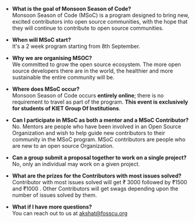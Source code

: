 - **What is the goal of Monsoon Season of Code?** <br>
Monsoon Season of Code (MSoC) is a program designed to bring new, excited contributors into open source communities, with the hope that they will continue to contribute to open source communities.

- **When will MSoC start?** <br>
It's a 2 week program starting from 8th September.

- **Why we are organising MSOC?** <br>
We committed to grow the open source ecosystem. The more open source developers there are in the world, the healthier and more sustainable the entire community will be.

- **Where does MSoC occur?** <br>
Monsoon Season of Code occurs **entirely online**; there is no requirement to travel as part of the program. **This event is exclusively for students of KIET Group Of Institutions**.

- **Can I participate in MSoC as both a mentor and a MSoC Contributor?** <br>
No. Mentors are people who have been involved in an Open Source Organization and wish to help guide new contributors to their community in the MSoC program. MSoC contributors are people who are new to an open source Organization.

- **Can a group submit a proposal together to work on a single project?** <br>
No, only an individual may work on a given project.

- **What are the prizes for the Contributors with most issues solved?** <br>
Contributor with most issues solved will get ₹ 3000 followed by ₹1500 and ₹1000 . Other Contributors will get swags depending upon the number of issues solved by them.

- **What if I have more questions?** <br>
You can reach out to us at akshat@fosscu.org
